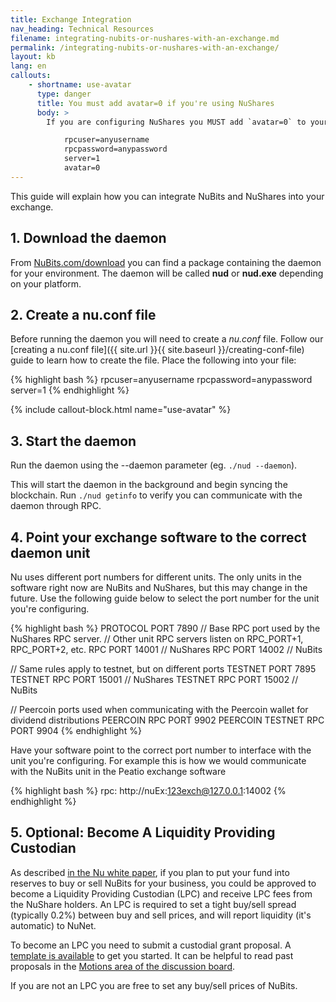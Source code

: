 ```yaml
---
title: Exchange Integration
nav_heading: Technical Resources
filename: integrating-nubits-or-nushares-with-an-exchange.md
permalink: /integrating-nubits-or-nushares-with-an-exchange/
layout: kb
lang: en
callouts:
    - shortname: use-avatar
      type: danger
      title: You must add avatar=0 if you're using NuShares
      body: >
        If you are configuring NuShares you MUST add `avatar=0` to your conf file:

            rpcuser=anyusername
            rpcpassword=anypassword  
            server=1  
            avatar=0
---
```

This guide will explain how you can integrate NuBits and NuShares into your exchange.

## 1. Download the daemon

From [NuBits.com/download](https://nubits.com/download) you can find a package containing the daemon for your environment. The daemon will be called **nud** or **nud.exe** depending on your platform.

## 2. Create a nu.conf file

Before running the daemon you will need to create a *nu.conf* file. Follow our [creating a nu.conf file]({{ site.url }}{{ site.baseurl }}/creating-conf-file) guide to learn how to create the file. Place the following into your file:

{% highlight bash %}
rpcuser=anyusername
rpcpassword=anypassword
server=1
{% endhighlight %}

{% include callout-block.html name="use-avatar" %}

## 3. Start the daemon

Run the daemon using the --daemon parameter (eg. `./nud --daemon`).

This will start the daemon in the background and begin syncing the blockchain. Run  `./nud getinfo` to verify you can communicate with the daemon through RPC.

## 4. Point your exchange software to the correct daemon unit

Nu uses different port numbers for different units. The only units in the software right now are NuBits and NuShares, but this may change in the future. Use the following guide below to select the port number for the unit you're configuring.

{% highlight bash %}
PROTOCOL PORT 7890
// Base RPC port used by the NuShares RPC server.
// Other unit RPC servers listen on RPC_PORT+1, RPC_PORT+2, etc.
RPC PORT 14001     // NuShares
RPC PORT 14002     // NuBits

// Same rules apply to testnet, but on different ports
TESTNET PORT 7895
TESTNET RPC PORT 15001     // NuShares
TESTNET RPC PORT 15002     // NuBits

// Peercoin ports used when communicating with the Peercoin wallet for dividend distributions
PEERCOIN RPC PORT 9902
PEERCOIN TESTNET RPC PORT 9904
{% endhighlight %}

Have your software point to the correct port number to interface with the unit you're configuring. For example this is how we would communicate with the NuBits unit in the Peatio exchange software

{% highlight bash %}
rpc: http://nuEx:123exch@127.0.0.1:14002
{% endhighlight %}

## 5. Optional: Become A Liquidity Providing Custodian

As described [in the Nu white paper](https://nubits.com/about/white-paper), if you plan to put your fund into reserves to buy or sell NuBits for your business, you could be approved to become a Liquidity Providing Custodian (LPC) and receive LPC fees from the NuShare holders. An LPC is required to set a tight buy/sell spread (typically 0.2%) between buy and sell prices, and will report liquidity (it's automatic) to NuNet.

To become an LPC you need to submit a custodial grant proposal. A [template is available](https://discuss.nubits.com/t/determine-what-information-we-want-to-include-in-the-custodial-proposal-template/94) to get you started. It can be helpful to read past proposals in the [Motions area of the discussion board](https://discuss.nubits.com/c/nushares/motions).

If you are not an LPC you are free to set any buy/sell prices of NuBits.

